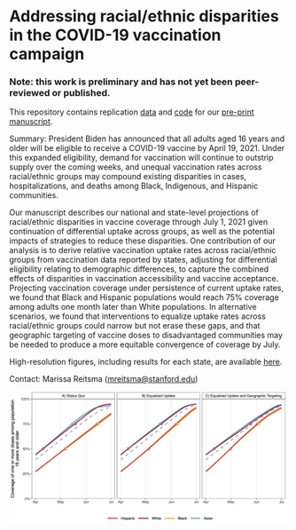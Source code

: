 # Addressing racial/ethnic disparities in the COVID-19 vaccination campaign

### Note: this work is preliminary and has not yet been peer-reviewed or published.

This repository contains replication [data](https://github.com/PPML/covid_vaccination_disparities/tree/main/data) and [code](https://github.com/PPML/covid_vaccination_disparities/tree/main/code) for our [pre-print manuscript](https://github.com/PPML/covid_vaccination_disparities/blob/main/Vax-Disparities-Paper.pdf).

Summary: President Biden has announced that all adults aged 16 years and older will be eligible to receive a COVID-19 vaccine by April 19, 2021. Under this expanded eligibility, demand for vaccination will continue to outstrip supply over the coming weeks, and unequal vaccination rates across racial/ethnic groups may compound existing disparities in cases, hospitalizations, and deaths among Black, Indigenous, and Hispanic communities.

Our manuscript describes our national and state-level projections of racial/ethnic disparities in vaccine coverage through July 1, 2021 given continuation of differential uptake across groups, as well as the potential impacts of strategies to reduce these disparities. One contribution of our analysis is to derive relative vaccination uptake rates across racial/ethnic groups from vaccination data reported by states, adjusting for differential eligibility relating to demographic differences, to capture the combined effects of disparities in vaccination accessibility and vaccine acceptance. Projecting vaccination coverage under persistence of current uptake rates, we found that Black and Hispanic populations would reach 75% coverage among adults one month later than White populations. In alternative scenarios, we found that interventions to equalize uptake rates across racial/ethnic groups could narrow but not erase these gaps, and that geographic targeting of vaccine doses to disadvantaged communities may be needed to produce a more equitable convergence of coverage by July.

High-resolution figures, including results for each state, are available [here](https://github.com/PPML/covid_vaccination_disparities/tree/main/figures).

Contact: Marissa Reitsma (mreitsma@stanford.edu)

![National Projections of Vaccine Coverage, by Race/Ethnicity](https://github.com/PPML/covid_vaccination_disparities/blob/main/figures/Figure%202.png)
